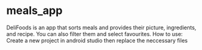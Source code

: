 # meals_app

DeliFoods is an app that sorts meals and provides their picture, ingredients, and recipe. You can also filter them and select favourites.
How to use:
Create a new project in android studio then replace the neccessary files
